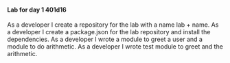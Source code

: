#### Lab for day 1 401d16
As a developer I create a repository for the lab with a name lab + name.
As a developer I create a package.json for the lab repository and install the dependencies.
As a developer I wrote a module to greet a user and a module to do arithmetic.
As a developer I wrote test module to greet and the arithmetic.
